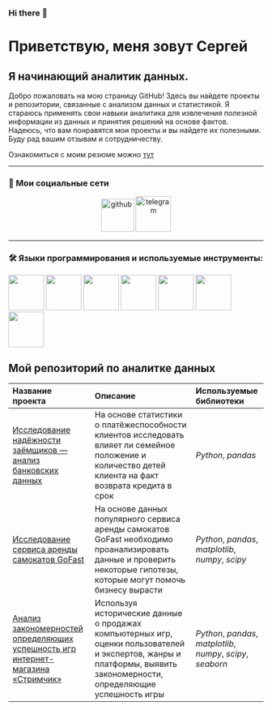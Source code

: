 ### Hi there 👋

# Приветствую, меня зовут Сергей

## Я начинающий аналитик данных.
Добро пожаловать на мою страницу GitHub! Здесь вы найдете проекты и репозитории, связанные с анализом данных и статистикой. Я стараюсь применять свои навыки аналитика для извлечения полезной информации из данных и принятия решений на основе фактов. Надеюсь, что вам понравятся мои проекты и вы найдете их полезными. Буду рад вашим отзывам и сотрудничеству.

Ознакомиться с моим резюме можно [тут](https://hh.ru/resume/91efa9efff0cb9c6ab0039ed1f58446d65486f)

___
### :handshake: Мои социальные сети

<div id="badges" align="center">

[<img src='https://img.icons8.com/?size=512&id=v551nqGeHhGn&format=png' alt='github' height='65'>](https://github.com/Sevav) [<img src='https://img.icons8.com/?size=512&id=63306&format=png' alt='telegram' height='70'>](https://t.me/Sergeivasiltcov) 
</div>

___
### :hammer_and_wrench: Языки программирования и используемые инструменты:


<img src="https://cdn.jsdelivr.net/gh/devicons/devicon/icons/anaconda/anaconda-original.svg" width="70"/> <img src="https://cdn.jsdelivr.net/gh/devicons/devicon/icons/jupyter/jupyter-original-wordmark.svg" width="70"/> <img src="https://cdn.jsdelivr.net/gh/devicons/devicon/icons/python/python-original-wordmark.svg" width="70"/> <img src="https://cdn.jsdelivr.net/gh/devicons/devicon/icons/pandas/pandas-original-wordmark.svg" width="70"/> <img src="https://cdn.jsdelivr.net/gh/devicons/devicon/icons/numpy/numpy-original-wordmark.svg" width="70"/> <img src="https://cdn.jsdelivr.net/gh/devicons/devicon/icons/mysql/mysql-original-wordmark.svg" width="70"/> <img src="https://cdn.jsdelivr.net/gh/devicons/devicon/icons/postgresql/postgresql-original-wordmark.svg" width="70"/> 

## Мой репозиторий по аналитке данных

| Название проекта | Описание | Используемые библиотеки | 
| :---------------------- | :---------------------- | :---------------------- |
| [Исследование надёжности заёмщиков — анализ банковских данных](https://github.com/Sevav/Projects_practicum_data_analyst/blob/b434154d47f824c232c55cf398ea934bb41a84c6/practicum_data_borrower/%D0%98%D1%81%D1%81%D0%BB%D0%B5%D0%B4%D0%BE%D0%B2%D0%B0%D0%BD%D0%B8%D0%B5%20%D0%BD%D0%B0%D0%B4%D0%B5%D0%B6%D0%BD%D0%BE%D1%81%D1%82%D0%B8%20%D0%B7%D0%B0%D0%B5%D0%BC%D1%89%D0%B8%D0%BA%D0%BE%D0%B2.ipynb) | На основе статистики о платёжеспособности клиентов исследовать влияет ли семейное положение и количество детей клиента на факт возврата кредита в срок | *Python*, *pandas* |
| [Исследование сервиса аренды самокатов GoFast](https://github.com/Sevav/Projects_practicum_data_analyst/blob/b434154d47f824c232c55cf398ea934bb41a84c6/data_scooter_rental/%D0%98%D1%81%D1%81%D0%BB%D0%B5%D0%B4%D0%BE%D0%B2%D0%B0%D0%BD%D0%B8%D0%B5%20%D1%81%D0%B5%D1%80%D0%B2%D0%B8%D1%81%D0%B0%20%D0%B0%D1%80%D0%B5%D0%BD%D0%B4%D1%8B%20%D1%81%D0%B0%D0%BC%D0%BE%D0%BA%D0%B0%D1%82%D0%BE%D0%B2%20GoFast.ipynb) | На основе данных популярного сервиса аренды самокатов GoFast необходимо проанализировать данные и проверить некоторые гипотезы, которые могут помочь бизнесу вырасти | *Python*, *pandas*, *matplotlib*, *numpy*, *scipy* |
| [Анализ закономерностей определяющих успешность игр интернет-магазина «Стримчик»](https://github.com/Sevav/Projects_practicum_data_analyst/blob/bb2cbf2f18b1eede02041ce47d29e9bf20fd8ae9/data_online_store/%D0%90%D0%BD%D0%B0%D0%BB%D0%B8%D0%B7%20%D0%B7%D0%B0%D0%BA%D0%BE%D0%BD%D0%BE%D0%BC%D0%B5%D1%80%D0%BD%D0%BE%D1%81%D1%82%D0%B5%D0%B9%20%D0%BE%D0%BF%D1%80%D0%B5%D0%B4%D0%B5%D0%BB%D1%8F%D1%8E%D1%89%D0%B8%D1%85%20%D1%83%D1%81%D0%BF%D0%B5%D1%88%D0%BD%D0%BE%D1%81%D1%82%D1%8C%20%D0%B8%D0%B3%D1%80%20%D0%B8%D0%BD%D1%82%D0%B5%D1%80%D0%BD%D0%B5%D1%82-%D0%BC%D0%B0%D0%B3%D0%B0%D0%B7%D0%B8%D0%BD%D0%B0%20%C2%AB%D0%A1%D1%82%D1%80%D0%B8%D0%BC%D1%87%D0%B8%D0%BA%C2%BB.ipynb) | Используя исторические данные о продажах компьютерных игр, оценки пользователей и экспертов, жанры и платформы, выявить закономерности, определяющие успешность игры | *Python*, *pandas*, *matplotlib*, *numpy*, *scipy*, *seaborn* |

<!--
**Sevav/Sevav** is a ✨ _special_ ✨ repository because its `README.md` (this file) appears on your GitHub profile.

Here are some ideas to get you started:

- 🔭 I’m currently working on ...
- 🌱 I’m currently learning ...
- 👯 I’m looking to collaborate on ...
- 🤔 I’m looking for help with ...
- 💬 Ask me about ...
- 📫 How to reach me: ...
- 😄 Pronouns: ...
- ⚡ Fun fact: ...
-->

